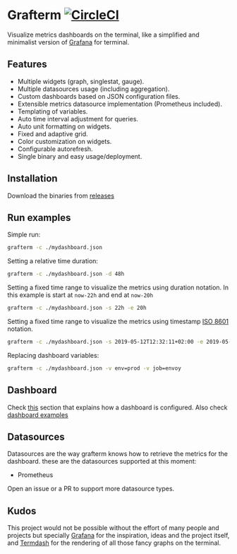 # Grafterm [![CircleCI][circleci-image]][circleci-url]

Visualize metrics dashboards on the terminal, like a simplified and minimalist version of [Grafana] for terminal.

## Features

- Multiple widgets (graph, singlestat, gauge).
- Multiple datasources usage (including aggregation).
- Custom dashboards based on JSON configuration files.
- Extensible metrics datasource implementation (Prometheus included).
- Templating of variables.
- Auto time interval adjustment for queries.
- Auto unit formatting on widgets.
- Fixed and adaptive grid.
- Color customization on widgets.
- Configurable autorefresh.
- Single binary and easy usage/deployment.

## Installation

Download the binaries from [releases]

## Run examples

Simple run:

```bash
grafterm -c ./mydashboard.json
```

Setting a relative time duration:

```bash
grafterm -c ./mydashboard.json -d 48h
```

Setting a fixed time range to visualize the metrics using duration notation. In this example is start at `now-22h` and end at `now-20h`

```bash
grafterm -c ./mydashboard.json -s 22h -e 20h
```

Setting a fixed time range to visualize the metrics using timestamp [ISO 8601] notation.

```bash
grafterm -c ./mydashboard.json -s 2019-05-12T12:32:11+02:00 -e 2019-05-12T12:35:11+02:00
```

Replacing dashboard variables:

```bash
grafterm -c ./mydashboard.json -v env=prod -v job=envoy
```

## Dashboard

Check [this][cfg-md] section that explains how a dashboard is configured. Also check [dashboard examples][dashboard-examples]

## Datasources

Datasources are the way grafterm knows how to retrieve the metrics for the dashboard. these are the datasources supported at this moment:

- Prometheus

Open an issue or a PR to support more datasource types.

## Kudos

This project would not be possible without the effort of many people and projects but specially [Grafana] for the inspiration, ideas and the project itself, and [Termdash] for the rendering of all those fancy graphs on the terminal.

[circleci-image]: https://circleci.com/gh/slok/grafterm.svg?style=svg
[circleci-url]: https://circleci.com/gh/slok/grafterm
[grafana]: https://grafana.com/
[termdash]: https://github.com/mum4k/termdash
[releases]: https://github.com/slok/grafterm/releases
[cfg-md]: docs/cfg.md
[dashboard-examples]: dashboard-examples
[iso 8601]: https://en.wikipedia.org/wiki/ISO_8601
